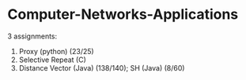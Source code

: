 # Computer-Networks-Applications

3 assignments:

1. Proxy (python) (23/25)
2. Selective Repeat (C)
3. Distance Vector (Java) (138/140); SH (Java) (8/60)
